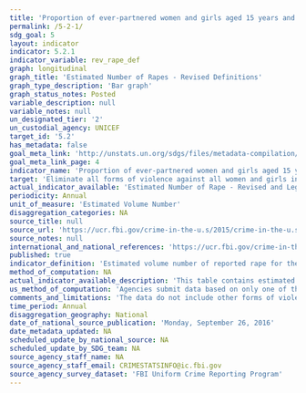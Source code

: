 ```yaml
---
title: 'Proportion of ever-partnered women and girls aged 15 years and older subjected to physical, sexual or psychological violence by a current or former intimate partner in the previous 12 months, by form of violence and by age'
permalink: /5-2-1/
sdg_goal: 5
layout: indicator
indicator: 5.2.1
indicator_variable: rev_rape_def
graph: longitudinal
graph_title: 'Estimated Number of Rapes - Revised Definitions'
graph_type_description: 'Bar graph'
graph_status_notes: Posted
variable_description: null
variable_notes: null
un_designated_tier: '2'
un_custodial_agency: UNICEF
target_id: '5.2'
has_metadata: false
goal_meta_link: 'http://unstats.un.org/sdgs/files/metadata-compilation/Metadata-Goal-5.pdf'
goal_meta_link_page: 4
indicator_name: 'Proportion of ever-partnered women and girls aged 15 years and older subjected to physical, sexual or psychological violence by a current or former intimate partner in the previous 12 months, by form of violence and by age'
target: 'Eliminate all forms of violence against all women and girls in the public and private spheres, including trafficking and sexual and other types of exploitation.'
actual_indicator_available: 'Estimated Number of Rape - Revised and Legacy Definitions Reported to the FBI UCR Program.'
periodicity: Annual
unit_of_measure: 'Estimated Volume Number'
disaggregation_categories: NA
source_title: null
source_url: 'https://ucr.fbi.gov/crime-in-the-u.s/2015/crime-in-the-u.s.-2015/home'
source_notes: null
international_and_national_references: 'https://ucr.fbi.gov/crime-in-the-u.s/2015/crime-in-the-u.s.-2015/home'
published: true
indicator_definition: 'Estimated volume number of reported rape for the revised and legacy definitions.'
method_of_computation: NA
actual_indicator_available_description: 'This table contains estimated volume numbers based on both the FBI UCR Program''s legacy and revised definitions of rape.  The data do not include other forms of violence other than rape.  The data include all rapes reported to the FBI UCR Program and are not limited to intimate partner. In 2013, the FBI UCR Program initiated the collection of rape data under a revised definition and removed the term “forcible” from the offense name. Column heading Year - is the year the data represents. Column Heading Revised Rape Definitions are the estimates of data collected under the revised rape definition: Penetration, no matter how slight, of the vagina or anus with any body part or object, or oral penetration by a sex organ of another person, without the consent of the victim. (This includes the offenses of rape, sodomy, and sexual assault with an object as converted from data submitted via the National Incident-Based Reporting System [NIBRS].) Column Heading Legacy Rape Definition are the estimates of data collected under the legacy rape definition: The carnal knowledge of a female forcibly and against her will Indicator data on sexual assault is available in the National Incident-Based Reporting System (NIBRS); however,  NIBRS currently represents less than 30% of the nation''s population and nonresponse cannot be modeled to adjust for bias because statistical sampling methodologies were not used.'
us_method_of_computation: 'Agencies submit data based on only one of these definitions. Within each population group size, the proportion of female rape victims was calculated from all NIBRS reports of rape, sodomy, and sexual assault with an object. For agencies that reported using the revised definition, the actual number of reported rapes was decreased by the calculated proportion to arrive at an estimate for the number of rapes using the legacy definition. Conversely, for agencies that reported using the legacy definition, the actual number of reported rapes was increased by the inverse of the proportion to arrive at an estimate for the number of rapes using the revised definition.'
comments_and_limitations: 'The data do not include other forms of violence other than rape.  The data include all rapes reported to the FBI UCR Program and are not limited to intimate partner. In 2013, the Summary UCR definition of rape was changed to “penetration, no matter how slight, of the vagina or anus with any body part or object, or oral penetration by a sex organ of another person, without the consent of the victim.” The new definition updated the 80-year-old historical definition of rape which was “carnal knowledge of a female forcibly and against her will.” Effectively, the revised definition expands rape to include both male and female victims and offenders, and reflects the various forms of sexual penetration understood to be rape, especially nonconsenting acts of sodomy, and sexual assaults with objects. https://ucr.fbi.gov/crime-in-the-u.s/2015/crime-in-the-u.s.-2015/resource-pages/rape_addendum-2015-_final'
time_period: Annual
disaggregation_geography: National
date_of_national_source_publication: 'Monday, September 26, 2016'
date_metadata_updated: NA
scheduled_update_by_national_source: NA
scheduled_update_by_SDG_team: NA
source_agency_staff_name: NA
source_agency_staff_email: CRIMESTATSINFO@ic.fbi.gov
source_agency_survey_dataset: 'FBI Uniform Crime Reporting Program'
---
```

